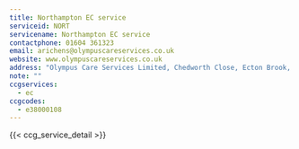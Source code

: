 ```yaml
---
title: Northampton EC service
serviceid: NORT
servicename: Northampton EC service
contactphone: 01604 361323
email: arichens@olympuscareservices.co.uk
website: www.olympuscareservices.co.uk
address: "Olympus Care Services Limited, Chedworth Close, Ecton Brook, Northampton NN3 5HW"
note: ""
ccgservices:
  - ec
ccgcodes:
  - e38000108
---
```


{{< ccg_service_detail >}}
